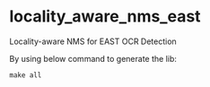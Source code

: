 # locality_aware_nms_east
Locality-aware NMS for EAST OCR Detection

By using below command to generate the lib:
```
make all
```
